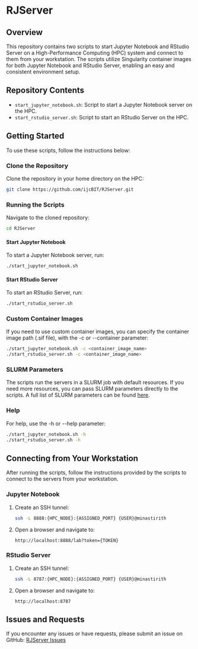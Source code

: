 # RJServer

## Overview
This repository contains two scripts to start Jupyter Notebook and RStudio Server on a High-Performance Computing (HPC) system and connect to them from your workstation. The scripts utilize Singularity container images for both Jupyter Notebook and RStudio Server, enabling an easy and consistent environment setup.

## Repository Contents
- `start_jupyter_notebook.sh`: Script to start a Jupyter Notebook server on the HPC.
- `start_rstudio_server.sh`: Script to start an RStudio Server on the HPC.

## Getting Started
To use these scripts, follow the instructions below:

### Clone the Repository
Clone the repository in your home directory on the HPC:
```bash
git clone https://github.com/ijcBIT/RJServer.git
```

### Running the Scripts
Navigate to the cloned repository:
```bash
cd RJServer
```

#### Start Jupyter Notebook
To start a Jupyter Notebook server, run:
```bash
./start_jupyter_notebook.sh
```

#### Start RStudio Server
To start an RStudio Server, run:

```bash
./start_rstudio_server.sh
```

### Custom Container Images
If you need to use custom container images, you can specify the container image path (.sif file), with the -c or --container parameter:

```bash
./start_jupyter_notebook.sh -c <container_image_name>
./start_rstudio_server.sh -c <container_image_name>
```

### SLURM Parameters
The scripts run the servers in a SLURM job with default resources. If you need more resources, you can pass SLURM parameters directly to the scripts. A full list of SLURM parameters can be found [here](https://slurm.schedmd.com/sbatch.html).

### Help
For help, use the -h or --help parameter:

```bash
./start_jupyter_notebook.sh -h
./start_rstudio_server.sh -h
```

## Connecting from Your Workstation
After running the scripts, follow the instructions provided by the scripts to connect to the servers from your workstation.

### Jupyter Notebook
1. Create an SSH tunnel:
    ```bash
    ssh -L 8888:{HPC_NODE}:{ASSIGNED_PORT} {USER}@minastirith
    ```
2. Open a browser and navigate to:
    ```
    http://localhost:8888/lab?token={TOKEN}
    ```

### RStudio Server
1. Create an SSH tunnel:
    ```bash
    ssh -L 8787:{HPC_NODE}:{ASSIGNED_PORT} {USER}@minastirith
    ```
2. Open a browser and navigate to:
    ```
    http://localhost:8787
    ```

## Issues and Requests
If you encounter any issues or have requests, please submit an issue on GitHub: [RJServer Issues](https://github.com/ijcBIT/RJServer/issues)
